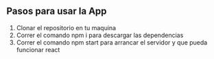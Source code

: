 ## Pasos para usar la App

1. Clonar el repositorio en tu maquina
2. Correr el comando npm i para descargar las dependencias
3. Correr el comando npm start para arrancar el servidor y que pueda funcionar react
